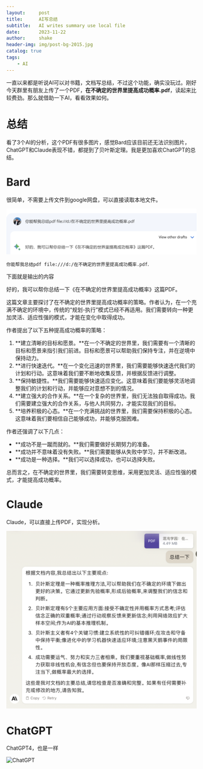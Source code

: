 ```yaml
---
layout:     post
title:      AI写总结
subtitle:   AI writes summary use local file
date:       2023-11-22
author:     shake
header-img: img/post-bg-2015.jpg
catalog: true
tags:
    - AI
---
```


一直以来都是听说AI可以对书籍，文档写总结，不过这个功能，确实没玩过。刚好今天群里有朋友上传了一个PDF，**在不确定的世界里提高成功概率.pdf**，读起来比较费劲。那么就借助一下AI，看看效果如何。

# 总结

看了3个AI的分析，这个PDF有很多图片，感觉Bard应该目前还无法识别图片，ChatGPT和Claude表现不错，都提到了贝叶斯定理。我是更加喜欢ChatGPT的总结。

# Bard

很简单，不需要上传文件到google网盘，可以直接读取本地文件。

![bard](/img/2023/AI/bard.png "chatgpt")

`你能帮我总结pdf file:///d:/在不确定的世界里提高成功概率.pdf`.

下面就是输出的内容

好的，我可以帮你总结一下《在不确定的世界里提高成功概率》这篇PDF。

这篇文章主要探讨了在不确定的世界里提高成功概率的策略。作者认为，在一个充满不确定的环境中，传统的“规划-执行”模式已经不再适用。我们需要转向一种更加灵活、适应性强的模式，才能在变化中取得成功。

作者提出了以下五种提高成功概率的策略：

1. **建立清晰的目标和愿景。**在一个不确定的世界里，我们需要有一个清晰的目标和愿景来指引我们前进。目标和愿景可以帮助我们保持专注，并在逆境中保持动力。
2. **进行快速迭代。**在一个变化迅速的世界里，我们需要能够快速迭代我们的计划和行动。这意味着我们要不断地收集反馈，并根据反馈进行调整。
3. **保持敏捷性。**我们需要能够快速适应变化。这意味着我们要能够灵活地调整我们的计划和行动，并能够应对意想不到的情况。
4. **建立强大的合作关系。**在一个复杂的世界里，我们无法独自取得成功。我们需要建立强大的合作关系，与他人共同努力，才能实现我们的目标。
5. **培养积极的心态。**在一个充满挑战的世界里，我们需要保持积极的心态。这意味着我们要相信自己能够成功，并能够克服困难。

作者还强调了以下几点：

* **成功不是一蹴而就的。**我们需要做好长期努力的准备。
* **成功并不意味着没有失败。**我们需要能够从失败中学习，并不断改进。
* **成功是一种选择。**我们可以选择成功，也可以选择失败。

总而言之，在不确定的世界里，我们需要转变思维，采用更加灵活、适应性强的模式，才能提高成功概率。

# Claude

Claude，可以直接上传PDF，实现分析。

![Claude](/img/2023/AI/Claude.png "Claude")


# ChatGPT

ChatGPT4，也是一样

![ChatGPT](/img/2003/AI/ChatGPT4.png "ChatGPT")


